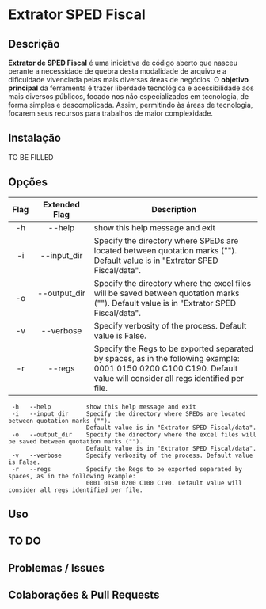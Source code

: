 # Extrator SPED Fiscal 
## Descrição
**Extrator de SPED Fiscal** é uma iniciativa de código aberto que nasceu perante a necessidade de quebra desta modalidade de arquivo e a dificuldade vivenciada pelas mais diversas áreas de negócios. O **objetivo principal** da ferramenta é trazer liberdade tecnológica e acessibilidade aos mais diversos públicos, focado nos não especializados em tecnologia, de forma simples e descomplicada. Assim, permitindo às áreas de tecnologia, focarem seus recursos para trabalhos de maior complexidade.

## Instalação
TO BE FILLED

## Opções
| Flag | Extended Flag | Description |
| :----: | :------: | ----------- |
| -h | --help | show this help message and exit |
| -i | --input_dir | Specify the directory where SPEDs are located between quotation marks (""). Default value is in "Extrator SPED Fiscal/data". |
| -o | --output_dir &nbsp; &nbsp; &nbsp; &nbsp; &nbsp; &nbsp; &nbsp; &nbsp; &nbsp; &nbsp; &nbsp; &nbsp; | Specify the directory where the excel files will be saved between quotation marks (""). Default value is in "Extrator SPED Fiscal/data". |
| -v | --verbose | Specify verbosity of the process. Default value is False. |
| -r | --regs | Specify the Regs to be exported separated by spaces, as in the following example: 0001 0150 0200 C100 C190. Default value will consider all regs identified per file. |

```
 -h   --help          show this help message and exit 
 -i   --input_dir     Specify the directory where SPEDs are located between quotation marks (""). 
                      Default value is in "Extrator SPED Fiscal/data". 
 -o   --output_dir    Specify the directory where the excel files will be saved between quotation marks (""). 
                      Default value is in "Extrator SPED Fiscal/data". 
 -v   --verbose       Specify verbosity of the process. Default value is False. 
 -r   --regs          Specify the Regs to be exported separated by spaces, as in the following example: 
                      0001 0150 0200 C100 C190. Default value will consider all regs identified per file. 
```

## Uso

## TO DO

## Problemas / Issues

## Colaborações & Pull Requests
 

